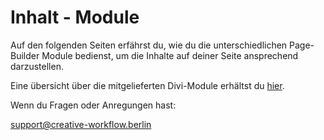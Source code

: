 # Inhalt - Module

Auf den folgenden Seiten erfährst du, wie du die unterschiedlichen Page-Builder Module bedienst, um die Inhalte auf deiner Seite ansprechend darzustellen.

Eine übersicht über die mitgelieferten Divi-Module erhältst du [hier](https://www.elegantthemes.com/documentation/divi/modules).

Wenn du Fragen oder Anregungen hast:

[support@creative-workflow.berlin](mailto:support@creative-workflow.berlin)
